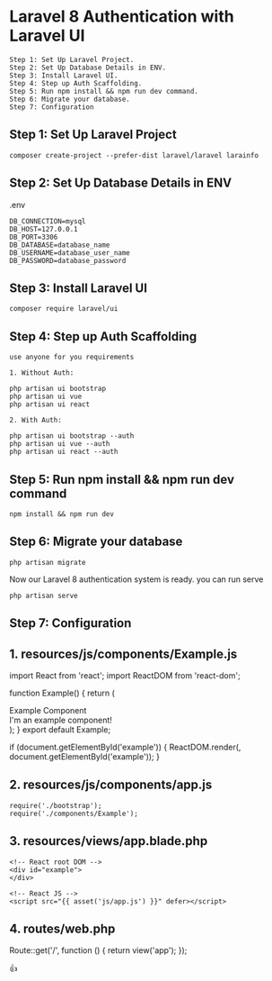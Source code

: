 # Laravel 8 Authentication with Laravel UI

    Step 1: Set Up Laravel Project.
    Step 2: Set Up Database Details in ENV.
    Step 3: Install Laravel UI.
    Step 4: Step up Auth Scaffolding.
    Step 5: Run npm install && npm run dev command.
    Step 6: Migrate your database.
    Step 7: Configuration

## Step 1: Set Up Laravel Project

    composer create-project --prefer-dist laravel/laravel larainfo
  
## Step 2: Set Up Database Details in ENV

   .env

	DB_CONNECTION=mysql
	DB_HOST=127.0.0.1
	DB_PORT=3306
	DB_DATABASE=database_name
	DB_USERNAME=database_user_name
	DB_PASSWORD=database_password

## Step 3: Install Laravel UI

	composer require laravel/ui

## Step 4: Step up Auth Scaffolding 

	use anyone for you requirements

    1. Without Auth:

	php artisan ui bootstrap
	php artisan ui vue
	php artisan ui react

    2. With Auth:

	php artisan ui bootstrap --auth
	php artisan ui vue --auth
	php artisan ui react --auth

## Step 5: Run npm install && npm run dev command

	npm install && npm run dev

## Step 6: Migrate your database

 	php artisan migrate

Now our Laravel 8 authentication system is ready. you can run serve 

 	php artisan serve
	

## Step 7: Configuration

## 1. resources/js/components/Example.js

import React from 'react';
import ReactDOM from 'react-dom';

function Example() {
    return (
        <div className="container">
            <div className="row justify-content-center">
                <div className="col-md-8">
                    <div className="card">
                        <div className="card-header">Example Component</div>
                        <div className="card-body">I'm an example component!</div>
                    </div>
                </div>
            </div>
        </div>
    );
}
export default Example;

if (document.getElementById('example')) {
    ReactDOM.render(<Example />, document.getElementById('example'));
}

## 2. resources/js/components/app.js

    require('./bootstrap');
	require('./components/Example');

## 3. resources/views/app.blade.php

<!DOCTYPE html>
<html lang="{{ str_replace('_', '-', app()->getLocale()) }}">
<head>
    <meta charset="utf-8">
    <meta name="viewport" content="width=device-width, initial-scale=1">
    <title>Laravel</title>
    <!-- Styles -->
    <link href="{{ asset('css/app.css') }}" rel="stylesheet">
</head>
<body>

    <!-- React root DOM -->
    <div id="example">
    </div>

    <!-- React JS -->
    <script src="{{ asset('js/app.js') }}" defer></script>
</body>
</html>

## 4. routes/web.php


Route::get('/', function () {
    return view('app');
});



:+1:	

